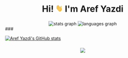 <!--
**arefyazdi4/arefyazdi4** is a ✨ _special_ ✨ repository because its `README.md` (this file) appears on your GitHub profile.

Here are some ideas to get you started:

- 🔭 I’m currently working on ...
- 🌱 I’m currently learning ...
- 👯 I’m looking to collaborate on ...
- 🤔 I’m looking for help with ...
- 💬 Ask me about ...
- 📫 How to reach me: ...
- 😄 Pronouns: ...
- ⚡ Fun fact: ...
-->
<div align="center">
    
# Hi! <img height="25px" width="23px" src="https://github.com/1999AZZAR/1999AZZAR/blob/main/resources/img/waving.gif"> I'm Aref Yazdi     
    
</div>

###

<div align="center">
        
</div>

<div align="center">
<img src="https://github-readme-stats.vercel.app/api?username=arefyazdi4&hide_title=false&hide_rank=false&show_icons=true&include_all_commits=true&count_private=true&disable_animations=false&theme=merko&locale=en&hide_border=false&order=1" height="150" alt="stats graph"  />
<img src="https://github-readme-stats.vercel.app/api/top-langs?username=arefyazdi4&locale=en&hide_title=false&layout=compact&card_width=320&langs_count=5&theme=merko&hide_border=false&order=2" height="150" alt="languages graph"  />
<!-- <img src="https://streak-stats.demolab.com?user=arefyazdi4&locale=en&mode=weekly&theme=merko&hide_border=false&border_radius=5&order=3" height="150" alt="streak graph"  /> -->
</div>
###

[![Aref Yazdi's GitHub stats](https://github-readme-stats.vercel.app/api?username=arefyazdi4&count_private=true&show_icons=true&theme=radical)](https://github.com/anuraghazra/github-readme-stats)


###
    
<p align="center">
<a href="https://skillicons.dev">
<img src="https://skillicons.dev/icons?i=python,linux,git,docker&perline=8" />
</a>
</p>
